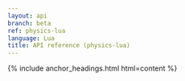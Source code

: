 ```yaml
---
layout: api
branch: beta
ref: physics-lua
language: Lua
title: API reference (physics-lua)
---
```

{% include anchor_headings.html html=content %}